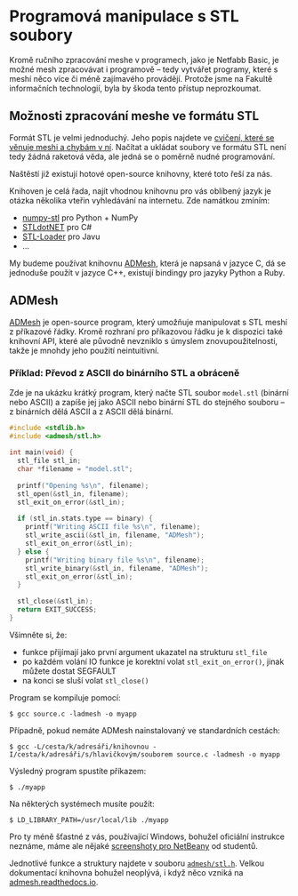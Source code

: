 Programová manipulace s STL soubory
===================================

Kromě ručního zpracování meshe v programech, jako je Netfabb Basic,
je možné mesh zpracovávat i programově – tedy vytvářet programy, které s meshí
něco více či méně zajímavého provádějí.
Protože jsme na Fakultě informačních technologií, byla by škoda tento přístup
neprozkoumat.

Možnosti zpracování meshe ve formátu STL
----------------------------------------

Formát STL je velmi jednoduchý. Jeho popis najdete ve [cvičení, které se věnuje
meshi a chybám v ní](./mesh.md). Načítat a ukládat soubory ve formátu STL není
tedy žádná raketová věda, ale jedná se o poměrně nudné programování.

Naštěstí již existují hotové open-source knihovny, které toto řeší za nás.

Knihoven je celá řada, najít vhodnou knihovnu pro vás oblíbený jazyk je otázka
několika vteřin vyhledávání na internetu. Zde namátkou zmíním:

  * [numpy-stl](https://pypi.python.org/pypi/numpy-stl) pro Python + NumPy
  * [STLdotNET](https://github.com/QuantumConcepts/STLdotNET) pro C#
  * [STL-Loader](https://github.com/cpedrinaci/STL-Loader) pro Javu
  * …

My budeme používat knihovnu [ADMesh], která je napsaná v jazyce C, dá se
jednoduše použít v jazyce C++, existují bindingy pro jazyky Python a Ruby.

[ADMesh]: https://github.com/admesh/admesh

ADMesh
------

[ADMesh] je open-source program, který umožňuje manipulovat s STL meshí z
příkazové řádky. Kromě rozhraní pro příkazovou řádku je k dispozici také
knihovní API, které ale původně nevzniklo s úmyslem znovupoužitelnosti,
takže je mnohdy jeho použití neintuitivní.

### Příklad: Převod z ASCII do binárního STL a obráceně

Zde je na ukázku krátký program, který načte STL soubor `model.stl`
(binární nebo ASCII) a zapíše jej jako ASCII nebo binární STL do stejného
souboru – z binárních dělá ASCII a z ASCII dělá binární.

```c
#include <stdlib.h>
#include <admesh/stl.h>
 
int main(void) {
  stl_file stl_in;
  char *filename = "model.stl";
 
  printf("Opening %s\n", filename);
  stl_open(&stl_in, filename);
  stl_exit_on_error(&stl_in);
 
  if (stl_in.stats.type == binary) {
    printf("Writing ASCII file %s\n", filename);
    stl_write_ascii(&stl_in, filename, "ADMesh");
    stl_exit_on_error(&stl_in);
  } else {
    printf("Writing binary file %s\n", filename);
    stl_write_binary(&stl_in, filename, "ADMesh");
    stl_exit_on_error(&stl_in);
  }
 
  stl_close(&stl_in);
  return EXIT_SUCCESS;
}
```

Všimněte si, že:

  * funkce přijímají jako první argument ukazatel na strukturu `stl_file`
  * po každém volání IO funkce je korektní volat `stl_exit_on_error()`, jinak můžete dostat SEGFAULT
  * na konci se sluší volat `stl_close()`

Program se kompiluje pomocí:

```console
$ gcc source.c -ladmesh -o myapp
```

Případně, pokud nemáte ADMesh nainstalovaný ve standardních cestách:

```console
$ gcc -L/cesta/k/adresáři/knihovnou -I/cesta/k/adresáři/s/hlavičkovým/souborem source.c -ladmesh -o myapp
```

Výsledný program spustíte příkazem:


```console
$ ./myapp
```

Na některých systémech musíte použít:

```console
$ LD_LIBRARY_PATH=/usr/local/lib ./myapp
```

Pro ty méně šťastné z vás, používající Windows, bohužel oficiální instrukce
neznáme, máme ale nějaké
[screenshoty pro NetBeany](https://edux.fit.cvut.cz/courses/BI-3DT/tutorials/admesh/win)
od studentů.

Jednotlivé funkce a struktury najdete v souboru
[`admesh/stl.h`](https://github.com/admesh/admesh/tree/master/src/stl.h).
Velkou dokumentací knihovna bohužel neoplývá, i když něco vzniká na
[admesh.readthedocs.io](http://admesh.readthedocs.io/en/latest/).
